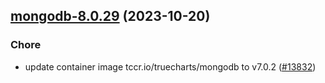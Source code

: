 

## [mongodb-8.0.29](https://github.com/truecharts/charts/compare/mongodb-8.0.28...mongodb-8.0.29) (2023-10-20)

### Chore

- update container image tccr.io/truecharts/mongodb to v7.0.2 ([#13832](https://github.com/truecharts/charts/issues/13832))
  
  